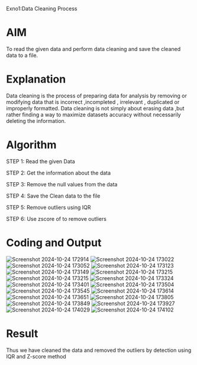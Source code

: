 Exno1:Data Cleaning Process

# AIM
To read the given data and perform data cleaning and save the cleaned data to a file.

# Explanation
Data cleaning is the process of preparing data for analysis by removing or modifying data that is incorrect ,incompleted , irrelevant , duplicated or improperly formatted. Data cleaning is not simply about erasing data ,but rather finding a way to maximize datasets accuracy without necessarily deleting the information.

# Algorithm
STEP 1: Read the given Data

STEP 2: Get the information about the data

STEP 3: Remove the null values from the data

STEP 4: Save the Clean data to the file

STEP 5: Remove outliers using IQR

STEP 6: Use zscore of to remove outliers

# Coding and Output
![Screenshot 2024-10-24 172914](https://github.com/user-attachments/assets/3a726207-c3e7-4696-bc16-fd628bc6698f)
![Screenshot 2024-10-24 173022](https://github.com/user-attachments/assets/a9384411-4f53-4ff5-ab57-7584e4aa1576)
![Screenshot 2024-10-24 173052](https://github.com/user-attachments/assets/467e9b85-24d9-4a2c-a4e0-398c52004343)
![Screenshot 2024-10-24 173123](https://github.com/user-attachments/assets/f83ffdad-37cf-4d33-a8fb-7de1bbf7bd35)
![Screenshot 2024-10-24 173149](https://github.com/user-attachments/assets/3bd5d36d-2028-47cd-ba18-cef475a90e48)
![Screenshot 2024-10-24 173215](https://github.com/user-attachments/assets/d96350ce-14cb-4e6b-8ea4-29558efbbd30)
![Screenshot 2024-10-24 173215](https://github.com/user-attachments/assets/4f4e8879-e763-4e15-b95f-29cd4a2927ad)
![Screenshot 2024-10-24 173324](https://github.com/user-attachments/assets/36a49226-3f4f-4258-a0aa-6a69c53b8c5c)
![Screenshot 2024-10-24 173401](https://github.com/user-attachments/assets/d3d3abb3-2002-44a0-808a-87709a96d45b)
![Screenshot 2024-10-24 173504](https://github.com/user-attachments/assets/dfea2ac9-7592-403b-8852-506858c02eef)
![Screenshot 2024-10-24 173545](https://github.com/user-attachments/assets/89d828c2-fe93-4e6c-a3ad-32e5d7866c97)
![Screenshot 2024-10-24 173614](https://github.com/user-attachments/assets/67f3dbd3-040d-424e-b929-0f971f034ac2)
![Screenshot 2024-10-24 173651](https://github.com/user-attachments/assets/d5674101-61f2-4889-bbee-bcf4ec5c68f1)
![Screenshot 2024-10-24 173805](https://github.com/user-attachments/assets/1c728170-e0fa-4998-a6bf-593953f3e9bd)
![Screenshot 2024-10-24 173849](https://github.com/user-attachments/assets/08eb97c3-86d0-4e46-8c78-837189f61629)
![Screenshot 2024-10-24 173927](https://github.com/user-attachments/assets/4bf29eb3-6957-4266-81ed-a64c2b16a96a)
![Screenshot 2024-10-24 174029](https://github.com/user-attachments/assets/157189ca-30ff-408f-9e32-382b7c1760f6)
![Screenshot 2024-10-24 174102](https://github.com/user-attachments/assets/71b9747a-009a-4ed6-9528-ecfbea43f9cd)

# Result
Thus we have cleaned the data and removed the outliers by detection using IQR and Z-score method
